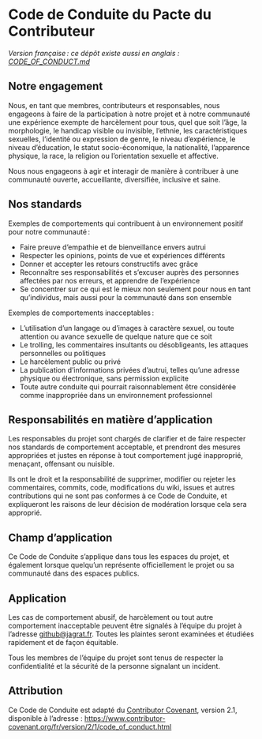 # Code de Conduite du Pacte du Contributeur

_Version française : ce dépôt existe aussi en anglais : [CODE_OF_CONDUCT.md](./CODE_OF_CONDUCT.md)_

## Notre engagement

Nous, en tant que membres, contributeurs et responsables, nous engageons à faire de la participation à notre projet et à notre communauté une expérience exempte de harcèlement pour tous, quel que soit l’âge, la morphologie, le handicap visible ou invisible, l’ethnie, les caractéristiques sexuelles, l’identité ou expression de genre, le niveau d’expérience, le niveau d’éducation, le statut socio-économique, la nationalité, l’apparence physique, la race, la religion ou l’orientation sexuelle et affective.

Nous nous engageons à agir et interagir de manière à contribuer à une communauté ouverte, accueillante, diversifiée, inclusive et saine.

## Nos standards

Exemples de comportements qui contribuent à un environnement positif pour notre communauté :

- Faire preuve d’empathie et de bienveillance envers autrui
- Respecter les opinions, points de vue et expériences différents
- Donner et accepter les retours constructifs avec grâce
- Reconnaître ses responsabilités et s’excuser auprès des personnes affectées par nos erreurs, et apprendre de l’expérience
- Se concentrer sur ce qui est le mieux non seulement pour nous en tant qu’individus, mais aussi pour la communauté dans son ensemble

Exemples de comportements inacceptables :

- L’utilisation d’un langage ou d’images à caractère sexuel, ou toute attention ou avance sexuelle de quelque nature que ce soit
- Le trolling, les commentaires insultants ou désobligeants, les attaques personnelles ou politiques
- Le harcèlement public ou privé
- La publication d’informations privées d’autrui, telles qu’une adresse physique ou électronique, sans permission explicite
- Toute autre conduite qui pourrait raisonnablement être considérée comme inappropriée dans un environnement professionnel

## Responsabilités en matière d’application

Les responsables du projet sont chargés de clarifier et de faire respecter nos standards de comportement acceptable, et prendront des mesures appropriées et justes en réponse à tout comportement jugé inapproprié, menaçant, offensant ou nuisible.

Ils ont le droit et la responsabilité de supprimer, modifier ou rejeter les commentaires, commits, code, modifications du wiki, issues et autres contributions qui ne sont pas conformes à ce Code de Conduite, et expliqueront les raisons de leur décision de modération lorsque cela sera approprié.

## Champ d’application

Ce Code de Conduite s’applique dans tous les espaces du projet, et également lorsque quelqu’un représente officiellement le projet ou sa communauté dans des espaces publics.

## Application

Les cas de comportement abusif, de harcèlement ou tout autre comportement inacceptable peuvent être signalés à l’équipe du projet à l’adresse [github@jagrat.fr](mailto:github@jagrat.fr). Toutes les plaintes seront examinées et étudiées rapidement et de façon équitable.

Tous les membres de l’équipe du projet sont tenus de respecter la confidentialité et la sécurité de la personne signalant un incident.

## Attribution

Ce Code de Conduite est adapté du [Contributor Covenant][homepage], version 2.1, disponible à l’adresse : https://www.contributor-covenant.org/fr/version/2/1/code_of_conduct.html

[homepage]: https://www.contributor-covenant.org/fr
